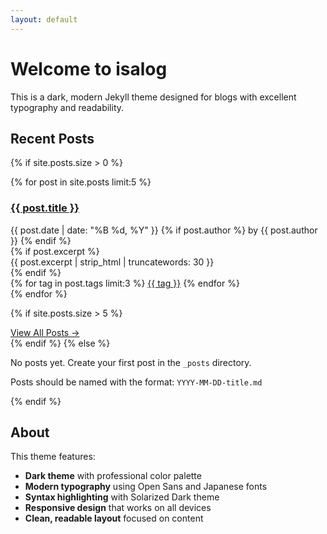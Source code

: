 ```yaml
---
layout: default
---
```


# Welcome to isalog

This is a dark, modern Jekyll theme designed for blogs with excellent typography and readability.

## Recent Posts

{% if site.posts.size > 0 %}
  <div class="post-list">
    {% for post in site.posts limit:5 %}
      <article class="post-item">
        <h3 class="post-title">
          <a href="{{ post.url | relative_url }}">{{ post.title }}</a>
        </h3>
        <div class="post-meta">
          <time datetime="{{ post.date | date_to_xmlschema }}">
            {{ post.date | date: "%B %d, %Y" }}
          </time>
          {% if post.author %}
            <span class="post-author">by {{ post.author }}</span>
          {% endif %}
        </div>
        {% if post.excerpt %}
          <div class="post-excerpt">
            {{ post.excerpt | strip_html | truncatewords: 30 }}
          </div>
        {% endif %}
        <div class="post-tags">
          {% for tag in post.tags limit:3 %}
            <a href="/tags/{{ tag | slugify }}/" class="tag">{{ tag }}</a>
          {% endfor %}
        </div>
      </article>
    {% endfor %}
  </div>

  {% if site.posts.size > 5 %}
    <div class="view-all-posts">
      <a href="/archive" class="btn-link">View All Posts →</a>
    </div>
  {% endif %}
{% else %}
  <div class="no-posts">
    <p>No posts yet. Create your first post in the <code>_posts</code> directory.</p>
    <p>Posts should be named with the format: <code>YYYY-MM-DD-title.md</code></p>
  </div>
{% endif %}

## About

This theme features:

- **Dark theme** with professional color palette
- **Modern typography** using Open Sans and Japanese fonts
- **Syntax highlighting** with Solarized Dark theme
- **Responsive design** that works on all devices
- **Clean, readable layout** focused on content